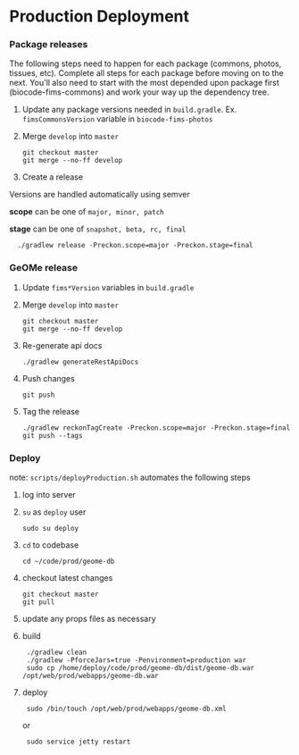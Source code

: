 # Production Deployment

### Package releases

The following steps need to happen for each package (commons, photos, tissues, etc). Complete all steps for each 
package before moving on to the next. You'll also need to start with the most depended upon package first (biocode-fims-commons)
and work your way up the dependency tree.

1. Update any package versions needed in `build.gradle`. Ex. `fimsCommonsVersion` variable in `biocode-fims-photos`

2. Merge `develop` into `master`

       git checkout master
       git merge --no-ff develop
       
3. Create a release       

Versions are handled automatically using semver

**scope** can be one of `major, minor, patch`

**stage** can be one of `snapshot, beta, rc, final`
  
      ./gradlew release -Preckon.scope=major -Preckon.stage=final


### GeOMe release

1. Update `fims*Version` variables in `build.gradle`

2. Merge `develop` into `master`

       git checkout master
       git merge --no-ff develop

3. Re-generate api docs

       ./gradlew generateRestApiDocs

4. Push changes

       git push
       
5. Tag the release

       ./gradlew reckonTagCreate -Preckon.scope=major -Preckon.stage=final
       git push --tags
       
       
### Deploy

note: `scripts/deployProduction.sh` automates the following steps

1. log into server

2. `su` as `deploy` user

       sudo su deploy
       
3. `cd` to codebase

       cd ~/code/prod/geome-db
       
4. checkout latest changes

       git checkout master
       git pull
       
5. update any props files as necessary

6. build

        ./gradlew clean
        ./gradlew -PforceJars=true -Penvironment=production war
        sudo cp /home/deploy/code/prod/geome-db/dist/geome-db.war /opt/web/prod/webapps/geome-db.war
        
7. deploy

        sudo /bin/touch /opt/web/prod/webapps/geome-db.xml
        
    or
    
        sudo service jetty restart
